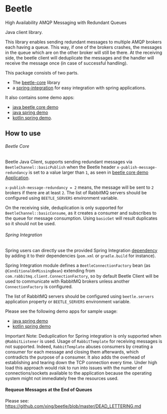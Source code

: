 Beetle
======

High Availability AMQP Messaging with Redundant Queues

Java client library.

This library enables sending redundant messages to multiple AMQP brokers each having a queue.
This way, if one of the brokers crashes, the messages in the queue which are on the other broker will still be there.
At the receiving side, the beetle client will deduplicate the messages and the handler will receive the message once
(in case of successful handling).

This package consists of two parts. 
* The [beetle-core](https://github.com/xing/java-beetle/tree/master/beetle-core) library 
* a [spring-integration](https://github.com/xing/java-beetle/tree/master/spring-integration) for easy integration with spring applications.

It also contains some demo apps:
* [java beetle core demo](https://github.com/xing/java-beetle/tree/master/beetle-core-demo) 
* [java spring demo](https://github.com/xing/java-beetle/tree/master/spring-java-demo) 
* [kotlin spring demo](https://github.com/xing/java-beetle/tree/master/spring-kotlin-demo).


How to use
----------

###### Beetle Core

Beetle Java Client, supports sending redundant messages via `BeetleChannel::basicPublish` when the Beetle header `x-publish-message-redundancy` is set to a value larger than `1`,
as seen in [beetle core demo Application](https://github.com/xing/java-beetle/tree/master/beetle-core-demo/src/main/java/com/xing/beetle/demo/core/Application).

`x-publish-message-redundancy = 2` means, the message will be sent to `2` brokers if there are at least `2`. The list of RabbitMQ servers should be configured using `BEETLE_SERVERS` environment variable.

On the receiving side, deduplication is only supported for `BeetleChannel::basicConsume`, as it creates a consumer and subscribes to the queue for message consumption. Using `basicGet` will result
duplicates so it should not be used.

###### Spring Integration

Spring users can directly use the provided Spring Integration [dependency](https://nexus.dc.xing.com/#browse/browse:sysarch-snapshots:com%2Fxing%2Fbeetle) by adding it to their dependencies (`pom.xml` or `gradle.build` for instance).

Spring Integration module defines a `BeetleConnectionFactory` bean (as `@ConditionalOnMissingBean`) extending from `com.rabbitmq.client.ConnectionFactory`, so
by default Beetle Client will be used to communicate with RabbitMQ brokers unless another `ConnectionFactory` is configured.

The list of RabbitMQ servers should be configured using `beetle.servers` application property or `BEETLE_SERVERS` environment variable.

Please see the following demo apps for sample usage: 

* [java spring demo](https://github.com/xing/java-beetle/tree/master/spring-java-demo) 
* [kotlin spring demo](https://github.com/xing/java-beetle/tree/master/spring-kotlin-demo)

Important Note: Deduplication for Spring integration is only supported when `@RabbitListener` is used. Usage of `RabbitTemplate` for receiving messages is not supported. Indeed, `RabbitTemplate` abuses
consumers by creating a consumer for each message and closing them afterwards, which contradicts the purpose of a consumer. It also adds the overhead of establishing and tearing down the TCP connection every time.
Under high load this approach would risk to run into issues with the number of connections/sockets available to the application because the operating system might not immediately free the resources used.





#### Requeue Messages at the End of Queues

Please see: https://github.com/xing/beetle/blob/master/DEAD_LETTERING.md



